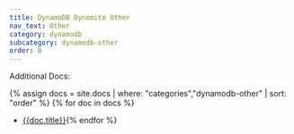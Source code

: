```yaml
---
title: DynamoDB Dynomite Other
nav_text: Other
category: dynamodb
subcategory: dynamodb-other
order: 8
---
```


Additional Docs:

{% assign docs = site.docs | where: "categories","dynamodb-other" | sort: "order" %}
{% for doc in docs %}
* [{{doc.title}}]({{doc.url}}){% endfor %}
